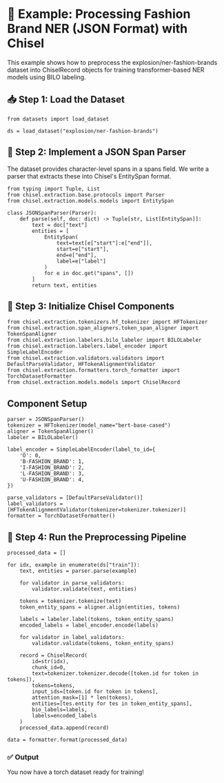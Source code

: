 # 👗 Example: Processing Fashion Brand NER (JSON Format) with Chisel

This example shows how to preprocess the explosion/ner-fashion-brands dataset into ChiselRecord objects for training transformer-based NER models using BILO labeling.

## 📥 Step 1: Load the Dataset

```
from datasets import load_dataset

ds = load_dataset("explosion/ner-fashion-brands")
```

## 🧩 Step 2: Implement a JSON Span Parser
The dataset provides character-level spans in a spans field. We write a parser that extracts these into Chisel's EntitySpan format.

```
from typing import Tuple, List
from chisel.extraction.base.protocols import Parser
from chisel.extraction.models.models import EntitySpan

class JSONSpanParser(Parser):
    def parse(self, doc: dict) -> Tuple[str, List[EntitySpan]]:
        text = doc["text"]
        entities = [
            EntitySpan(
                text=text[e["start"]:e["end"]],
                start=e["start"],
                end=e["end"],
                label=e["label"]
            )
            for e in doc.get("spans", [])
        ]
        return text, entities
```

## 🔧 Step 3: Initialize Chisel Components

```
from chisel.extraction.tokenizers.hf_tokenizer import HFTokenizer
from chisel.extraction.span_aligners.token_span_aligner import TokenSpanAligner
from chisel.extraction.labelers.bilo_labeler import BILOLabeler
from chisel.extraction.labelers.label_encoder import SimpleLabelEncoder
from chisel.extraction.validators.validators import DefaultParseValidator, HFTokenAlignmentValidator
from chisel.extraction.formatters.torch_formatter import TorchDatasetFormatter
from chisel.extraction.models.models import ChiselRecord
```

## Component Setup
```
parser = JSONSpanParser()
tokenizer = HFTokenizer(model_name="bert-base-cased")
aligner = TokenSpanAligner()
labeler = BILOLabeler()

label_encoder = SimpleLabelEncoder(label_to_id={
    'O': 0,
    'B-FASHION_BRAND': 1,
    'I-FASHION_BRAND': 2,
    'L-FASHION_BRAND': 3,
    'U-FASHION_BRAND': 4,
})

parse_validators = [DefaultParseValidator()]
label_validators = [HFTokenAlignmentValidator(tokenizer=tokenizer.tokenizer)]
formatter = TorchDatasetFormatter()
```

## 🔄 Step 4: Run the Preprocessing Pipeline
```
processed_data = []

for idx, example in enumerate(ds["train"]):
    text, entities = parser.parse(example)

    for validator in parse_validators:
        validator.validate(text, entities)

    tokens = tokenizer.tokenize(text)
    token_entity_spans = aligner.align(entities, tokens)

    labels = labeler.label(tokens, token_entity_spans)
    encoded_labels = label_encoder.encode(labels)

    for validator in label_validators:
        validator.validate(tokens, token_entity_spans)

    record = ChiselRecord(
        id=str(idx),
        chunk_id=0,
        text=tokenizer.tokenizer.decode([token.id for token in tokens]),
        tokens=tokens,
        input_ids=[token.id for token in tokens],
        attention_mask=[1] * len(tokens),
        entities=[tes.entity for tes in token_entity_spans],
        bio_labels=labels,
        labels=encoded_labels
    )
    processed_data.append(record)

data = formatter.format(processed_data)
```

### ✅ Output
You now have a torch dataset ready for training!